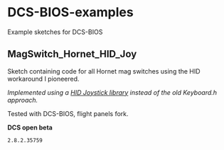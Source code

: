 # DCS-BIOS-examples
Example sketches for DCS-BIOS

## MagSwitch_Hornet_HID_Joy
Sketch containing code for all Hornet mag switches using the HID workaround I pioneered.

*Implemented using a [HID Joystick library](https://github.com/MHeironimus/ArduinoJoystickLibrary) instead of the old Keyboard.h approach.*


Tested with DCS-BIOS, flight panels fork.

**DCS open beta**
```
2.8.2.35759
